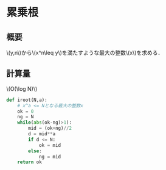 # 累乗根
## 概要
\\(y,n\\)から\\(x^n\leq y\\)を満たすような最大の整数\\(x\\)を求める．
## 計算量
\\(O(\log N)\\)

```python
def iroot(N,a):
    # x^a <= Nとなる最大の整数x
    ok = 0
    ng = N
    while(abs(ok-ng)>1):
        mid = (ok+ng)//2
        d = mid**a
        if d <= N:
            ok = mid
        else:
            ng = mid
    return ok 
```
